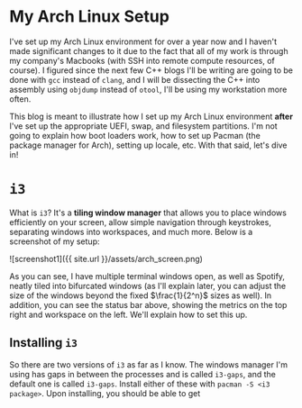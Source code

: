 # My Arch Linux Setup

I've set up my Arch Linux environment for over a year now and I haven't made significant changes to it due to the fact that all of my work is through my company's Macbooks (with SSH into remote compute resources, of course). I figured since the next few C++ blogs I'll be writing are going to be done with `gcc` instead of `clang`, and I will be dissecting the C++ into assembly using `objdump` instead of `otool`, I'll be using my workstation more often.



This blog is meant to illustrate how I set up my Arch Linux environment **after** I've set up the appropriate UEFI, swap, and filesystem partitions. I'm not going to explain how boot loaders work, how to set up Pacman (the package manager for Arch), setting up locale, etc. With that said, let's dive in!



# `i3`

What is `i3`? It's a **tiling window manager** that allows you to place windows efficiently on your screen, allow simple navigation through keystrokes, separating windows into workspaces, and much more. Below is a screenshot of my setup:

![screenshot1]({{ site.url }}/assets/arch_screen.png)

As you can see, I have multiple terminal windows open, as well as Spotify, neatly tiled into bifurcated windows (as I'll explain later, you can adjust the size of the windows beyond the fixed $\frac{1}{2^n}$ sizes as well). In addition, you can see the status bar above, showing the metrics on the top right and workspace on the left. We'll explain how to set this up.

## Installing `i3`

So there are two versions of `i3` as far as I know. The windows manager I'm using has gaps in between the processes and is called `i3-gaps`, and the default one is called `i3-gaps`. Install either of these with `pacman -S <i3 package>`. Upon installing, you should be able to get 



